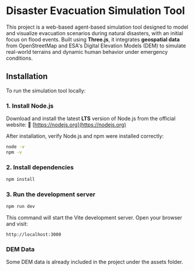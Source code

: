 # Disaster Evacuation Simulation Tool 

This project is a web-based agent-based simulation tool designed to model and visualize evacuation scenarios during natural disasters, with an initial focus on flood events. Built using **Three.js**, it integrates **geospatial data** from OpenStreetMap and ESA's Digital Elevation Models (DEM) to simulate real-world terrains and dynamic human behavior under emergency conditions.


## Installation

To run the simulation tool locally:

### 1. Install Node.js

Download and install the latest **LTS** version of Node.js from the official website:
🔗 [https://nodejs.org](https://nodejs.org)

After installation, verify Node.js and npm were installed correctly:

```bash
node -v
npm -v
```

### 2. Install dependencies

```bash
npm install
```

### 3. Run the development server

```bash
npm run dev
```

This command will start the Vite development server. Open your browser and visit:

```
http://localhost:3000
```
### DEM Data
Some DEM data is already included in the project under the assets folder. 